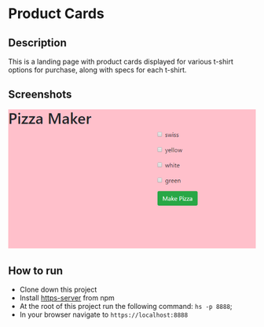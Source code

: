 # Product Cards

## Description
This is a landing page with product cards displayed for various t-shirt options for purchase, along with specs for each t-shirt.

## Screenshots
![Product Cards Preview](https://raw.githubusercontent.com/ConnorSullivan10/pizza-maker/master/screenshots/pizzamakerscreenshot.PNG)

## How to run
* Clone down this project
* Install [https-server](https://www.npmjs.com/package/http-server) from npm
* At the root of this project run the following command: `hs -p 8888`;
* In your browser navigate to `https://localhost:8888`
